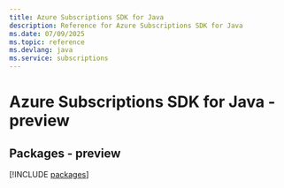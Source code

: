 ```yaml
---
title: Azure Subscriptions SDK for Java
description: Reference for Azure Subscriptions SDK for Java
ms.date: 07/09/2025
ms.topic: reference
ms.devlang: java
ms.service: subscriptions
---
```

# Azure Subscriptions SDK for Java - preview
## Packages - preview
[!INCLUDE [packages](subscriptions-index.md)]